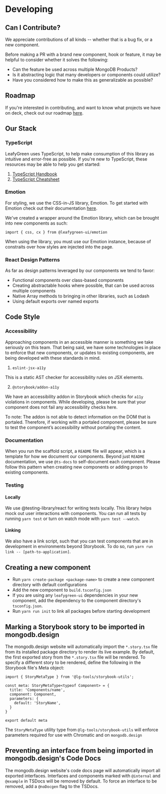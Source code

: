 # Developing

## Can I Contribute?

We appreciate contributions of all kinds -- whether that is a bug fix, or a new component.

Before making a PR with a brand new component, hook or feature, it may be helpful to consider whether it solves the following:

- Can the feature be used across multiple MongoDB Products?
- Is it abstracting logic that many developers or components could utilize?
- Have you considered how to make this as generalizable as possible?

## Roadmap

If you're interested in contributing, and want to know what projects we have on deck, check out our roadmap [here](https://wiki.corp.mongodb.com/display/DESIGN/Design+Systems).

## Our Stack

### TypeScript

LeafyGreen uses TypeScript, to help make consumption of this library as intuitive and error-free as possible. If you're new to TypeScript, these resources may be able to help you get started:

1. [TypeScript Handbook](https://www.typescriptlang.org/docs/handbook/basic-types.html)
2. [TypeScript Cheatsheet](https://github.com/typescript-cheatsheets/react-typescript-cheatsheet)

### Emotion

For styling, we use the CSS-in-JS library, Emotion. To get started with Emotion check out their documentation [here](https://emotion.sh/docs/introduction).

We've created a wrapper around the Emotion library, which can be brought into new components as such:

`import { css, cx } from @leafygreen-ui/emotion`

When using the library, you must use our Emotion instance, because of constraits over how styles are injected into the page.

### React Design Patterns

As far as design patterns leveraged by our components we tend to favor:

- Functional components over class-based components
- Creating abstractable hooks where possible, that can be used across multiple components
- Native Array methods to bringing in other libraries, such as Lodash
- Using default exports over named exports

## Code Style

### Accessibility

Approaching components in an accessible manner is something we take seriously on this team. That being said, we have some technologies in place to enforce that new components, or updates to existing components, are being developed with these standards in mind.

1. `eslint-jsx-a11y`

This is a static AST checker for accessibility rules on JSX elements.

2.  `@storybook/addon-a11y`

We have an accessibility addon in Storybook which checks for `a11y` violations in components. While developing, please be sure that your component does not fail any accessibility checks here.

To note: The addon is not able to detect information on the DOM that is portaled. Therefore, if working with a portaled component, please be sure to test the component’s accessibility without portaling the content.

### Documentation

When you run the scaffold script, a `README` file will appear, which is a template for how we document our components. Beyond just `README` documentation, we use `@ts-docs` to self-document each component. Please follow this pattern when creating new components or adding props to existing components.

### Testing

#### Locally

We use @testing-library/react for writing tests locally. This library helps mock out user interactions with components. You can run all tests by running `yarn test` or turn on watch mode with `yarn test --watch`.

#### Linking

We also have a link script, such that you can test components that are in development in environments beyond Storybook. To do so, run `yarn run link -- [path-to-application]`.

## Creating a new component

- Run `yarn create-package <package-name>` to create a new component directory with default configurations
- Add the new component to `build.tsconfig.json`
- If you are using any `leafygreen-ui` dependencies in your new component, add the dependency to the component directory's `tsconfig.json`.
- Run `yarn run init` to link all packages before starting development

## Marking a Storybook story to be imported in mongodb.design

The mongodb.design website will automatically import the `*.story.tsx` file from its installed package directory to render its live example. By default, the first exported story from the `*.story.tsx` file will be rendered. To specify a different story to be rendered, define the following in the Storybook file's Meta object:

```
import { StoryMetaType } from '@lg-tools/storybook-utils';

const meta: StoryMetaType<typeof Component> = {
  title: 'Components/name',
  component: Component,
  parameters: {
    default: 'StoryName',
  }
}

export default meta
```

The `StoryMetaType` utility type from `@lg-tools/storybook-utils` will enforce parameters required for use with Chromatic and on `mongodb.design`

## Preventing an interface from being imported in mongodb.design's Code Docs

The mongodb.design website's code docs page will automatically import all exported interfaces. Interfaces and components marked with `@internal` and `@example` in TSDocs will be removed by default. To force an interface to be removed, add a `@noDocgen` flag to the TSDocs.
